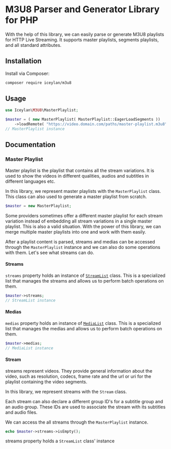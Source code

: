 # M3U8 Parser and Generator Library for PHP
With the help of this library, we can easily parse or generate M3U8 playlists for HTTP Live Streaming. It supports master playlists, segments playlists, and all standard attributes.

## Installation
Install via Composer:

```bash
composer require iceylan/m3u8
```

## Usage
```php
use Iceylan\M3U8\MasterPlaylist;

$master = ( new MasterPlaylist( MasterPlaylist::EagerLoadSegments ))
	->loadRemote( "https://video.domain.com/paths/master-playlist.m3u8" );
// MasterPlaylist instance
```

## Documentation
### Master Playlist
Master playlist is the playlist that contains all the stream variations. It is used to show the videos in different qualities, audios and subtitles in different languages etc.

In this library, we represent master playlists with the `MasterPlaylist` class. This class can also used to generate a master playlist from scratch.

```php
$master = new MasterPlaylist;
```

Some providers sometimes offer a different master playlist for each stream variation instead of embedding all stream variations in a single master playlist. This is also a valid situation. With the power of this library, we can merge multiple master playlists into one and work with them easily.

After a playlist content is parsed, streams and medias can be accessed through the `MasterPlaylist` instance and we can also do some operations with them. Let's see what streams can do.

#### Streams
`streams` property holds an instance of [`StreamList`](docs/stream-list.md) class. This is a specialized list that manages the streams and allows us to perform batch operations on them.

```php
$master->streams;
// StreamList instance
```

#### Medias
`medias` property holds an instance of [`MediaList`](docs/media-list.md) class. This is a specialized list that manages the medias and allows us to perform batch operations on them.

```php
$master->medias;
// MediaList instance
```

#### Stream
streams represent videos. They provide general information about the video, such as resolution, codecs, frame rate and the url or uri for the playlist containing the video segments.

In this library, we represent streams with the `Stream` class.

Each stream can also declare a different group ID's for a subtitle group and an audio group. These IDs are used to associate the stream with its subtitles and audio files.

We can access the all streams through the `MasterPlaylist` instance.

```php
echo $master->streams->isEmpty();
```

streams property holds a `StreamList` class' instance 
